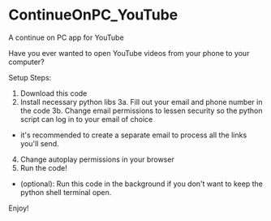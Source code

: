 # ContinueOnPC_YouTube
A continue on PC app for YouTube

Have you ever wanted to open YouTube videos from your phone to your computer?

Setup Steps:
1. Download this code
2. Install necessary python libs
3a. Fill out your email and phone number in the code
3b. Change email permissions to lessen security so the python script can log in to your email of choice
  - it's recommended to create a separate email to process all the links you'll send.
4. Change autoplay permissions in your browser
5. Run the code!
  - (optional): Run this code in the background if you don't want to keep the python shell terminal open.
  
  Enjoy!
